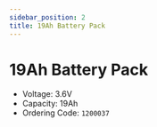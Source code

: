 ```yaml
---
sidebar_position: 2
title: 19Ah Battery Pack
---
```


# 19Ah Battery Pack

* Voltage: 3.6V
* Capacity: 19Ah
* Ordering Code: `1200037` 

